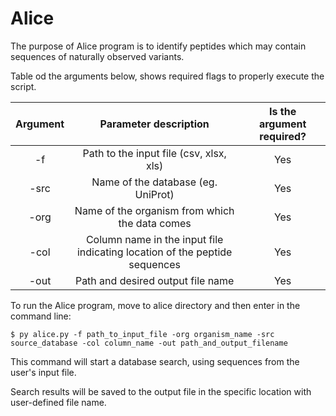 # Alice

The purpose of Alice program is to identify peptides which may contain sequences of naturally observed variants.

Table od the arguments below, shows required flags to properly execute the script.

| Argument | Parameter description | Is the argument required? |
| :-----: | :---: | :---: |
| -f | Path to the input file (csv, xlsx, xls) | Yes |
| -src | Name of the database (eg. UniProt) | Yes |
| -org | Name of the organism from which the data comes | Yes | 
| -col | Column name in the input file indicating location of the peptide sequences | Yes |
| -out | Path and desired output file name | Yes |

To run the Alice program, move to alice directory and then enter in the command line:
```
$ py alice.py -f path_to_input_file -org organism_name -src source_database -col column_name -out path_and_output_filename
```

This command will start a database search, using sequences from the user's input file. 

Search results will be saved to the output file in the specific location with user-defined file name. 
